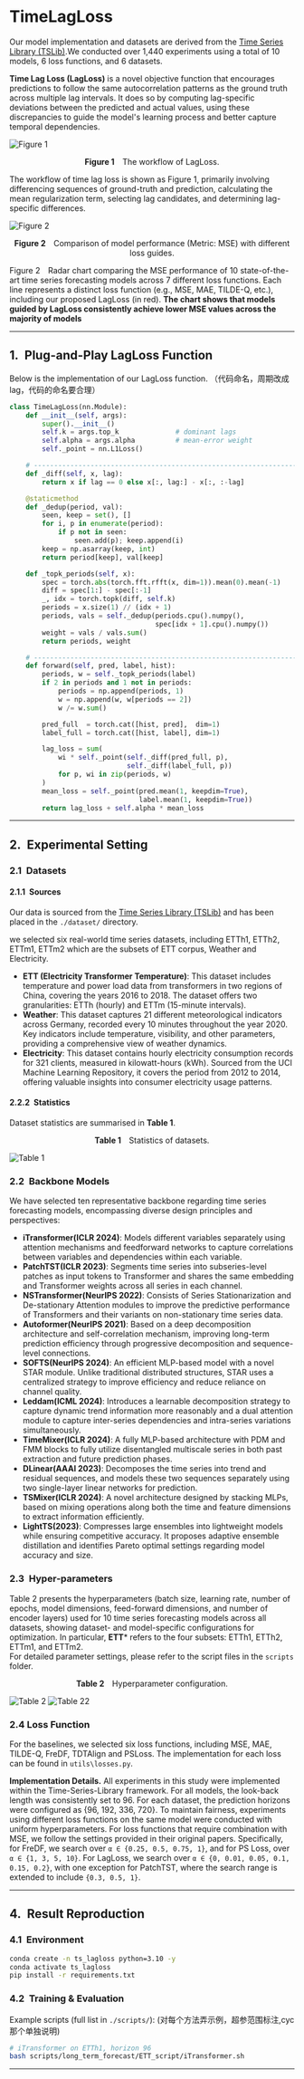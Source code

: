 # TimeLagLoss

Our model implementation and datasets are derived from the [Time Series Library (TSLib)](https://github.com/thuml/Time-Series-Library).We conducted over 1,440 experiments using a total of 10 models, 6 loss functions, and 6 datasets.

**Time Lag Loss (LagLoss)** is a novel objective function that encourages predictions to follow the same autocorrelation patterns as the ground truth across multiple lag intervals. It does so by computing lag-specific deviations between the predicted and actual values, using these discrepancies to guide the model's learning process and better capture temporal dependencies.

![Figure 1](./src/figure1.png)
<p align="center"><b>Figure&nbsp;1</b> The workflow of LagLoss.</p>

The workflow of time lag loss is shown as Figure 1, primarily involving differencing sequences of ground-truth and prediction, calculating the mean regularization term, selecting lag candidates, and determining lag-specific differences.

![Figure 2](./src/figure2.png)
<p align="center"><b>Figure&nbsp;2</b> Comparison of model performance (Metric: MSE) with different loss guides.</p>

Figure 2 Radar chart comparing the MSE performance of 10 state-of-the-art time series forecasting models across 7 different loss functions. Each line represents a distinct loss function (e.g., MSE, MAE, TILDE-Q, etc.), including our proposed LagLoss (in red). **The chart shows that models guided by LagLoss consistently achieve lower MSE values across the majority of models**

---

## 1. Plug-and-Play LagLoss Function
Below is the implementation of our LagLoss function.
（代码命名，周期改成lag，代码的命名要合理）
```python
class TimeLagLoss(nn.Module):
    def __init__(self, args):
        super().__init__()
        self.k = args.top_k              # dominant lags
        self.alpha = args.alpha          # mean‑error weight
        self._point = nn.L1Loss()

    # ----------------------------------------------------------------------
    def _diff(self, x, lag):
        return x if lag == 0 else x[:, lag:] - x[:, :-lag]

    @staticmethod
    def _dedup(period, val):
        seen, keep = set(), []
        for i, p in enumerate(period):
            if p not in seen:
                seen.add(p); keep.append(i)
        keep = np.asarray(keep, int)
        return period[keep], val[keep]

    def _topk_periods(self, x):
        spec = torch.abs(torch.fft.rfft(x, dim=1)).mean(0).mean(-1)
        diff = spec[1:] - spec[:-1]
        _, idx = torch.topk(diff, self.k)
        periods = x.size(1) // (idx + 1)
        periods, vals = self._dedup(periods.cpu().numpy(),
                                    spec[idx + 1].cpu().numpy())
        weight = vals / vals.sum()
        return periods, weight

    # ----------------------------------------------------------------------
    def forward(self, pred, label, hist):
        periods, w = self._topk_periods(label)
        if 2 in periods and 1 not in periods:
            periods = np.append(periods, 1)
            w = np.append(w, w[periods == 2])
            w /= w.sum()

        pred_full  = torch.cat([hist, pred],  dim=1)
        label_full = torch.cat([hist, label], dim=1)

        lag_loss = sum(
            wi * self._point(self._diff(pred_full, p),
                             self._diff(label_full, p))
            for p, wi in zip(periods, w)
        )
        mean_loss = self._point(pred.mean(1, keepdim=True),
                                label.mean(1, keepdim=True))
        return lag_loss + self.alpha * mean_loss
```

---

## 2. Experimental Setting

### 2.1 Datasets

#### 2.1.1 Sources  

Our data is sourced from the [Time Series Library (TSLib)](https://github.com/thuml/Time-Series-Library) and has been placed in the `./dataset/` directory.

we selected six real-world time series datasets, including ETTh1, ETTh2, ETTm1, ETTm2 which are the subsets of ETT corpus, Weather and Electricity.

- **ETT (Electricity Transformer Temperature)**: This dataset includes temperature and power load data from transformers in two regions of China, covering the years 2016 to 2018. The dataset offers two granularities: ETTh (hourly) and ETTm (15-minute intervals).
- **Weather**: This dataset captures 21 different meteorological indicators across Germany, recorded every 10 minutes throughout the year 2020. Key indicators include temperature, visibility, and other parameters, providing a comprehensive view of weather dynamics.
- **Electricity**: This dataset contains hourly electricity consumption records for 321 clients, measured in kilowatt-hours (kWh). Sourced from the UCI Machine Learning Repository, it covers the period from 2012 to 2014, offering valuable insights into consumer electricity usage patterns.

#### 2.2.2 Statistics  

Dataset statistics are summarised in **Table&nbsp;1**.

<p align="center"><b>Table&nbsp;1</b> Statistics of datasets.</p>

![Table 1](./src/table1.png)

### 2.2 Backbone Models  

We have selected ten representative backbone regarding time series forecasting models, encompassing diverse design principles and perspectives:

- **iTransformer(ICLR 2024)**: Models different variables separately using attention mechanisms and feedforward networks to capture correlations between variables and dependencies within each variable.
- **PatchTST(ICLR 2023)**: Segments time series into subseries-level patches as input tokens to Transformer and shares the same embedding and Transformer weights across all series in each channel.
- **NSTransformer(NeurIPS 2022)**: Consists of Series Stationarization and De-stationary Attention modules to improve the predictive performance of Transformers and their variants on non-stationary time series data.
- **Autoformer(NeurIPS 2021)**: Based on a deep decomposition architecture and self-correlation mechanism, improving long-term prediction efficiency through progressive decomposition and sequence-level connections.
- **SOFTS(NeurIPS 2024)**: An efficient MLP-based model with a novel STAR module. Unlike traditional distributed structures, STAR uses a centralized strategy to improve efficiency and reduce reliance on channel quality.
- **Leddam(ICML 2024)**: Introduces a learnable decomposition strategy to capture dynamic trend information more reasonably and a dual attention module to capture inter-series dependencies and intra-series variations simultaneously.
- **TimeMixer(ICLR 2024)**: A fully MLP-based architecture with PDM and FMM blocks to fully utilize disentangled multiscale series in both past extraction and future prediction phases.
- **DLinear(AAAI 2023)**: Decomposes the time series into trend and residual sequences, and models these two sequences separately using two single-layer linear networks for prediction.
- **TSMixer(ICLR 2024)**: A novel architecture designed by stacking MLPs, based on mixing operations along both the time and feature dimensions to extract information efficiently.
- **LightTS(2023)**: Compresses large ensembles into lightweight models while ensuring competitive accuracy. It proposes adaptive ensemble distillation and identifies Pareto optimal settings regarding model accuracy and size.

### 2.3 Hyper‑parameters  

Table 2 presents the hyperparameters (batch size, learning rate, number of epochs, model dimensions, feed-forward dimensions, and number of encoder layers) used for 10 time series forecasting models across all datasets, showing dataset- and model-specific configurations for optimization. In particular, **ETT*** refers to the four subsets: ETTh1, ETTh2, ETTm1, and ETTm2.  
For detailed parameter settings, please refer to the script files in the `scripts` folder.



<p align="center"><b>Table&nbsp;2</b> Hyperparameter configuration.</p>

![Table 2](./src/table2.png)
![Table 22](./src/table22.png)


### 2.4 Loss Function
For the baselines, we selected six loss functions, including MSE, MAE, TILDE-Q, FreDF, TDTAlign and PSLoss. The implementation for each loss can be found in `utils\losses.py`.

**Implementation Details.** All experiments in this study were implemented within the Time-Series-Library framework. For all models, the look-back length was consistently set to 96. For each dataset, the prediction horizons were configured as {96, 192, 336, 720}. To maintain fairness, experiments using different loss functions on the same model were conducted with uniform hyperparameters. For loss functions that require combination with MSE, we follow the settings provided in their original papers. Specifically, for FreDF, we search over `α ∈ {0.25, 0.5, 0.75, 1}`, and for PS Loss, over `α ∈ {1, 3, 5, 10}`. For LagLoss, we search over `α ∈ {0, 0.01, 0.05, 0.1, 0.15, 0.2}`, with one exception for PatchTST, where the search range is extended to include `{0.3, 0.5, 1}`.



---

## 4. Result Reproduction

### 4.1 Environment  

```bash
conda create -n ts_lagloss python=3.10 -y
conda activate ts_lagloss
pip install -r requirements.txt
```

### 4.2 Training & Evaluation  

Example scripts (full list in `./scripts/`): (对每个方法弄示例，超参范围标注,cyc那个单独说明)

```bash
# iTransformer on ETTh1, horizon 96
bash scripts/long_term_forecast/ETT_script/iTransformer.sh
```

---

